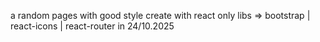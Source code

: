 a random pages with good style create with react only
libs => bootstrap | react-icons | react-router
in 24/10.2025
